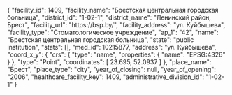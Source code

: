 {
    "facility_id": 1409,
    "facility_name": "Брестская центральная городская больница",
    "district_id": "1-02-1",
    "district_name": "Ленинский район, Брест",
    "facility_url": "https:\/\/bsp.by\/",
    "facility_address": "ул. Куйбышева",
    "facility_type": "Стоматологическое учреждение",
    "ap_1": "42",
    "name": "Брестская центральная городская больница",
    "state": "public institution",
    "stats": [],
    "med_id": 10215877,
    "address": "ул. Куйбышева",
    "coord_x_y": {
        "crs": {
            "type": "name",
            "properties": {
                "name": "EPSG:4326"
            }
        },
        "type": "Point",
        "coordinates": [
            23.695,
            52.0937
        ]
    },
    "place_name": "Брест",
    "place_type": "city",
    "year_of_closing": null,
    "year_of_opening": "2006",
    "healthcare_facility_key": 1409,
    "administrative_division_id": "1-02-1"
}